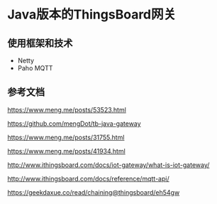 # Java版本的ThingsBoard网关
## 使用框架和技术
- Netty
- Paho MQTT

## 参考文档
https://www.meng.me/posts/53523.html

https://github.com/mengDot/tb-java-gateway

https://www.meng.me/posts/31755.html

https://www.meng.me/posts/41934.html

http://www.ithingsboard.com/docs/iot-gateway/what-is-iot-gateway/

http://www.ithingsboard.com/docs/reference/mqtt-api/

https://geekdaxue.co/read/chaining@thingsboard/eh54gw
